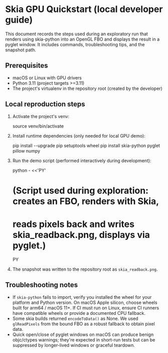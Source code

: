# Skia GPU Quickstart (local developer guide)

This document records the steps used during an exploratory run that renders
using skia-python into an OpenGL FBO and displays the result in a pyglet
window. It includes commands, troubleshooting tips, and the snapshot path.

Prerequisites
-------------
- macOS or Linux with GPU drivers
- Python 3.11 (project targets >=3.11)
- The project's virtualenv in the repository root (created by the developer)

Local reproduction steps
------------------------
1. Activate the project's venv:

    source venv/bin/activate

2. Install runtime dependencies (only needed for local GPU demo):

    pip install --upgrade pip setuptools wheel
    pip install skia-python pyglet pillow numpy

3. Run the demo script (performed interactively during development):

    python - <<'PY'
    # (Script used during exploration: creates an FBO, renders with Skia,
    #  reads pixels back and writes skia_readback.png, displays via pyglet.)
    PY

4. The snapshot was written to the repository root as `skia_readback.png`.

Troubleshooting notes
---------------------
- If `skia-python` fails to import, verify you installed the wheel for your
  platform and Python version. On macOS Apple silicon, choose wheels built
  for arm64 / macOS 11+. If CI must run on Linux, ensure CI runners have
  compatible wheels or provide a documented CPU fallback.
- Some skia builds returned `encodeToData()` as None. We used `glReadPixels`
  from the bound FBO as a robust fallback to obtain pixel data.
- Quick open/close of pyglet windows on macOS can produce benign objc/ctypes
  warnings; they're expected in short-run tests but can be suppressed by
  longer-lived windows or graceful teardown.


